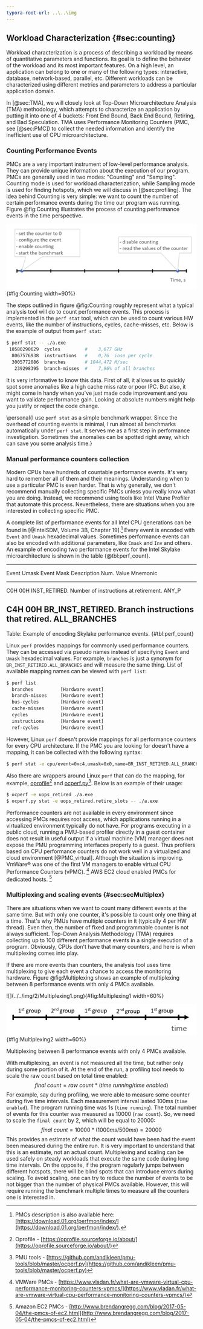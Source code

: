 ```yaml
---
typora-root-url: ..\..\img
---
```


## Workload Characterization {#sec:counting}

Workload characterization is a process of describing a workload by means of quantitative parameters and functions. Its goal is to define the behavior of the workload and its most important features. On a high level, an application can belong to one or many of the following types: interactive, database, network-based, parallel, etc. Different workloads can be characterized using different metrics and parameters to address a particular application domain.

In [@sec:TMA], we will closely look at Top-Down Microarchitecture Analysis (TMA) methodology, which attempts to characterize an application by putting it into one of 4 buckets: Front End Bound, Back End Bound, Retiring, and Bad Speculation. TMA uses Performance Monitoring Counters (PMC, see [@sec:PMC]) to collect the needed information and identify the inefficient use of CPU microarchitecture.

### Counting Performance Events

PMCs are a very important instrument of low-level performance analysis. They can provide unique information about the execution of our program. PMCs are generally used in two modes: "Counting" and "Sampling". Counting mode is used for workload characterization, while Sampling mode is used for finding hotspots, which we will discuss in [@sec:profiling]. The idea behind Counting is very simple: we want to count the number of certain performance events during the time our program was running. Figure @fig:Counting illustrates the process of counting performance events in the time perspective. 

![Counting performance events.](../../img/2/CountingFlow.png){#fig:Counting width=90%}

The steps outlined in figure @fig:Counting roughly represent what a typical analysis tool will do to count performance events. This process is implemented in the `perf stat` tool, which can be used to count various HW events, like the number of instructions, cycles, cache-misses, etc. Below is the example of output from `perf stat`:

```bash
$ perf stat -- ./a.exe
 10580290629  cycles         #    3,677 GHz
  8067576938  instructions   #    0,76  insn per cycle
  3005772086  branches       # 1044,472 M/sec
   239298395  branch-misses  #    7,96% of all branches 
```

It is very informative to know this data. First of all, it allows us to quickly spot some anomalies like a high cache miss rate or poor IPC. But also, it might come in handy when you've just made code improvement and you want to validate performance gain. Looking at absolute numbers might help you justify or reject the code change.

\personal{I use `perf stat` as a simple benchmark wrapper. Since the overhead of counting events is minimal, I run almost all benchmarks automatically under `perf stat`. It serves me as a first step in performance investigation. Sometimes the anomalies can be spotted right away, which can save you some analysis time.}

### Manual performance counters collection

Modern CPUs have hundreds of countable performance events. It's very hard to remember all of them and their meanings. Understanding when to use a particular PMC is even harder. That is why generally, we don't recommend manually collecting specific PMCs unless you really know what you are doing. Instead, we recommend using tools like Intel Vtune Profiler that automate this process. Nevertheless, there are situations when you are interested in collecting specific PMC.

A complete list of performance events for all Intel CPU generations can be found in [@IntelSDM, Volume 3B, Chapter 19].[^1] Every event is encoded with `Event` and `Umask` hexadecimal values. Sometimes performance events can also be encoded with additional parameters, like `Cmask` and `Inv` and others. An example of encoding two performance events for the Intel Skylake microarchitecture is shown in the table {@tbl:perf_count}.

--------------------------------------------------------------------------
Event  Umask Event Mask            Description
 Num.  Value Mnemonic              
------ ----- --------------------- ---------------------------------------
C0H     00H  INST_RETIRED.         Number of instructions at retirement. 
             ANY_P

C4H     00H  BR_INST_RETIRED.      Branch instructions that retired.
             ALL_BRANCHES                  
--------------------------------------------------------------------------

Table: Example of encoding Skylake performance events. {#tbl:perf_count}

Linux `perf` provides mappings for commonly used performance counters. They can be accessed via pseudo names instead of specifying `Event` and `Umask` hexadecimal values. For example, `branches` is just a synonym for `BR_INST_RETIRED.ALL_BRANCHES` and will measure the same thing. List of available mapping names can be viewed with `perf list`:

```bash
$ perf list
  branches          [Hardware event]
  branch-misses     [Hardware event]
  bus-cycles        [Hardware event]
  cache-misses      [Hardware event]
  cycles            [Hardware event]
  instructions      [Hardware event]
  ref-cycles        [Hardware event]
```

However, Linux `perf` doesn't provide mappings for all performance counters for every CPU architecture. If the PMC you are looking for doesn't have a mapping, it can be collected with the following syntax:

```bash
$ perf stat -e cpu/event=0xc4,umask=0x0,name=BR_INST_RETIRED.ALL_BRANCHES/ -- ./a.exe
```

Also there are wrappers around Linux `perf` that can do the mapping, for example, [oprofile](https://oprofile.sourceforge.io/about/)[^2] and [ocperf.py](https://github.com/andikleen/pmu-tools/blob/master/ocperf.py)[^3]. Below is an example of their usage:

```bash
$ ocperf -e uops_retired ./a.exe
$ ocperf.py stat -e uops_retired.retire_slots -- ./a.exe
```

Performance counters are not available in every environment since accessing PMCs requires root access, which applications running in a virtualized environment typically do not have. For programs executing in a public cloud, running a PMU-based profiler directly in a guest container does not result in useful output if a virtual machine (VM) manager does not expose the PMU programming interfaces properly to a guest. Thus profilers based on CPU performance counters do not work well in a virtualized and cloud environment [@PMC_virtual]. Although the situation is improving. VmWare® was one of the first VM managers to enable virtual CPU Performance Counters (vPMC). [^4] AWS EC2 cloud enabled PMCs for dedicated hosts. [^5]

### Multiplexing and scaling events {#sec:secMultiplex}

There are situations when we want to count many different events at the same time. But with only one counter, it's possible to count only one thing at a time. That's why PMUs have multiple counters in it (typically 4 per HW thread). Even then, the number of fixed and programmable counter is not always sufficient. Top-Down Analysis Methodology (TMA) requires collecting up to 100 different performance events in a single execution of a program. Obviously, CPUs don't have that many counters, and here is when multiplexing comes into play.

If there are more events than counters, the analysis tool uses time multiplexing to give each event a chance to access the monitoring hardware. Figure @fig:Multiplexing shows an example of multiplexing between 8 performance events with only 4 PMCs available.

<div id="fig:Multiplexing">
![](../../img/2/Multiplexing1.png){#fig:Multiplexing1 width=60%}

![](../../img/2/Multiplexing2.png){#fig:Multiplexing2 width=60%}

Multiplexing between 8 performance events with only 4 PMCs available.
</div>

With multiplexing, an event is not measured all the time, but rather only during some portion of it. At the end of the run, a profiling tool needs to scale the raw count based on total time enabled:
$$
final~count = raw~count * ( time~running / time~enabled )
$$
For example, say during profiling, we were able to measure some counter during five time intervals. Each measurement interval lasted 100ms (`time enabled`). The program running time was 1s (`time running`). The total number of events for this counter was measured as 10000 (`raw count`). So, we need to scale the `final count` by 2, which will be equal to 20000:
$$
final~count = 10000 * ( 1000ms / 500ms ) = 20000
$$
This provides an estimate of what the count would have been had the event been measured during the entire run. It is very important to understand that this is an estimate, not an actual count. Multiplexing and scaling can be used safely on steady workloads that execute the same code during long time intervals. On the opposite, if the program regularly jumps between different hotspots, there will be blind spots that can introduce errors during scaling. To avoid scaling, one can try to reduce the number of events to be not bigger than the number of physical PMCs available. However, this will require running the benchmark multiple times to measure all the counters one is interested in.

[^1]: PMCs description is also available here: [https://download.01.org/perfmon/index/](https://download.01.org/perfmon/index/).
[^2]: Oprofile - [https://oprofile.sourceforge.io/about/](https://oprofile.sourceforge.io/about/)
[^3]: PMU tools - [https://github.com/andikleen/pmu-tools/blob/master/ocperf.py](https://github.com/andikleen/pmu-tools/blob/master/ocperf.py)
[^4]: VMWare PMCs - [https://www.vladan.fr/what-are-vmware-virtual-cpu-performance-monitoring-counters-vpmcs/](https://www.vladan.fr/what-are-vmware-virtual-cpu-performance-monitoring-counters-vpmcs/)
[^5]: Amazon EC2 PMCs - [http://www.brendangregg.com/blog/2017-05-04/the-pmcs-of-ec2.html](http://www.brendangregg.com/blog/2017-05-04/the-pmcs-of-ec2.html)
